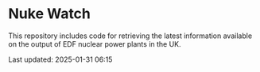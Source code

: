 # Nuke Watch

This repository includes code for retrieving the latest information available on the output of EDF nuclear power plants in the UK.

Last updated: 2025-01-31 06:15